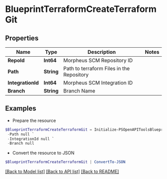 # BlueprintTerraformCreateTerraformGit
## Properties

Name | Type | Description | Notes
------------ | ------------- | ------------- | -------------
**RepoId** | **Int64** | Morpheus SCM Repository ID | 
**Path** | **String** | Path to terraform Files in the Repository | 
**IntegrationId** | **Int64** | Morpheus SCM Integration ID | 
**Branch** | **String** | Branch Name | 

## Examples

- Prepare the resource
```powershell
$BlueprintTerraformCreateTerraformGit = Initialize-PSOpenAPIToolsBlueprintTerraformCreateTerraformGit  -RepoId null `
 -Path null `
 -IntegrationId null `
 -Branch null
```

- Convert the resource to JSON
```powershell
$BlueprintTerraformCreateTerraformGit | ConvertTo-JSON
```

[[Back to Model list]](../README.md#documentation-for-models) [[Back to API list]](../README.md#documentation-for-api-endpoints) [[Back to README]](../README.md)


